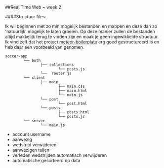 ##Real Time Web ~ week 2

####Structuur files

Ik wil beginnen met zo min mogelijk bestanden en mappen en deze dan zo 'natuurlijk' mogelijk te laten groeien. Op deze manier zullen de bestanden altijd makkelijk terug te vinden zijn en maak je geen ingewikkelde structuur. Ik vind zelf dat het project [meteor-boilerplate](https://github.com/Differential/meteor-boilerplate) erg goed gestructureerd is en heb daar een voorbeeld van genomen. 


```
soccer-app  
		└── both
				├── collections
						└── posts.js
				└──	 router.js
		└── client
				├── main
						├── main.css
						├── main.html
						└── main.js
				└── post
						└── post.html
				└── posts
						├── posts.html
						└── posts.js
		└── server
				└── main.js
```

* account username
* aanwezig
* wedstrijd verwijderen
* aanwezigen tellen
* verleden wedstrijden automatisch verwijderen
* automatische gesorteerd op data